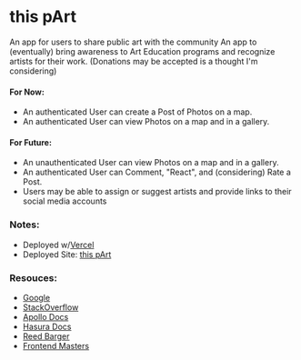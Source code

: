 # this pArt

An app for users to share public art with the community
An app to (eventually) bring awareness to Art Education programs and recognize artists for their work.
(Donations may be accepted is a thought I'm considering)

#### For Now:

- An authenticated User can create a Post of Photos on a map.
- An authenticated User can view Photos on a map and in a gallery.

#### For Future:

- An unauthenticated User can view Photos on a map and in a gallery.
- An authenticated User can Comment, "React", and (considering) Rate a Post.
- Users may be able to assign or suggest artists and provide links to their social media accounts

### Notes:

- Deployed w/[Vercel](https://vercel.com/)
- Deployed Site: [this pArt](https://this-part-demo.vercel.app/)

### Resouces:

- [Google](https://www.google.com/)
- [StackOverflow](https://stackoverflow.com/)
- [Apollo Docs](https://www.apollographql.com/docs/react/)
- [Hasura Docs](https://hasura.io/docs/latest/graphql/cloud/index.html)
- [Reed Barger](https://reedbarger.com/)
- [Frontend Masters](https://frontendmasters.com/)
